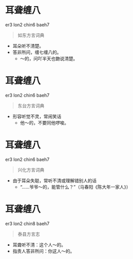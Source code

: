 # 耳聋缠八
er3 lon2 chin6 baeh7
> 如东方言词典
- 耳朵听不清楚。
- 答非所问，缠七缠八的。
  - ～的，问吖半天也朆说清楚。

# 耳聋缠八
er3 lon2 chin6 baeh7
> 东台方言词典
- 形容听觉不灵，常闹笑话
  - 他～的，不要同他啰唆。

# 耳聋缠八
er3 lon2 chin6 baeh7
> 兴化方言词典
- 由于耳朵失聪，常听不清或理解错别人的话
  - “……爷爷～的，能管什么？”（马春阳《陈大年一家人》）

# 耳聋缠八
er3 lon2 chin8 baeh7
> 泰县方言志
- 耳聋听不清：这个人～的。
- 指责人答非所问：你这人～的。
